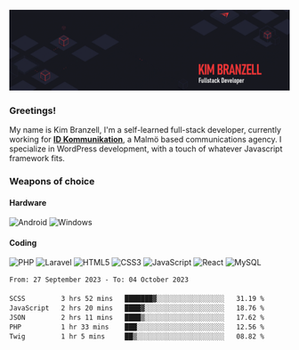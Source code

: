 ![Kims Banner](https://github.com/KimBranzell/KimBranzell/blob/master/wp2757874.gif)

### Greetings!

My name is Kim Branzell, I'm a self-learned full-stack developer, currently working for [**ID Kommunikation**](https://idkommunikation.com/), a Malmö based communications agency. I specialize in WordPress development, with a touch of whatever Javascript framework fits.

### Weapons of choice

#### Hardware
![Android](https://img.shields.io/badge/Android-3DDC84?logo=android&logoColor=white&style=for-the-badge) ![Windows](https://img.shields.io/badge/windows-0078D6?logo=windows&logoColor=white&style=for-the-badge) 

#### Coding
![PHP](https://img.shields.io/badge/php-%23777BB4.svg?&style=for-the-badge&logo=php&logoColor=white) ![Laravel](https://img.shields.io/badge/laravel%20-%23FF2D20.svg?&style=for-the-badge&logo=laravel&logoColor=white) ![HTML5](https://img.shields.io/badge/html5%20-%23E34F26.svg?&style=for-the-badge&logo=html5&logoColor=white) ![CSS3](https://img.shields.io/badge/css3%20-%231572B6.svg?&style=for-the-badge&logo=css3&logoColor=white) ![JavaScript](https://img.shields.io/badge/javascript%20-%23323330.svg?&style=for-the-badge&logo=javascript&logoColor=%23F7DF1E) ![React](https://img.shields.io/badge/react%20-%2320232a.svg?&style=for-the-badge&logo=react&logoColor=%2361DAFB) ![MySQL](https://img.shields.io/badge/mysql-%2300f.svg?&style=for-the-badge&logo=mysql&logoColor=white) 

<!--START_SECTION:waka-->

```txt
From: 27 September 2023 - To: 04 October 2023

SCSS         3 hrs 52 mins   ███████▓░░░░░░░░░░░░░░░░░   31.19 %
JavaScript   2 hrs 20 mins   ████▓░░░░░░░░░░░░░░░░░░░░   18.76 %
JSON         2 hrs 11 mins   ████▒░░░░░░░░░░░░░░░░░░░░   17.62 %
PHP          1 hr 33 mins    ███░░░░░░░░░░░░░░░░░░░░░░   12.56 %
Twig         1 hr 5 mins     ██▒░░░░░░░░░░░░░░░░░░░░░░   08.82 %
```

<!--END_SECTION:waka-->

<!--
**KimBranzell/KimBranzell** is a ✨ _special_ ✨ repository because its `README.md` (this file) appears on your GitHub profile.

Here are some ideas to get you started:

- 🔭 I’m currently working on ...
- 🌱 I’m currently learning ...
- 👯 I’m looking to collaborate on ...
- 🤔 I’m looking for help with ...
- 💬 Ask me about ...
- 📫 How to reach me: ...
- 😄 Pronouns: ...
- ⚡ Fun fact: ...
-->
